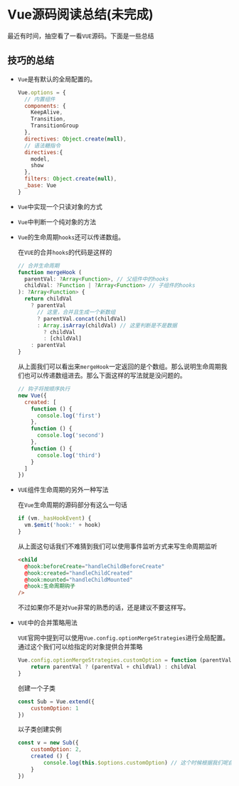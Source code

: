 # Vue源码阅读总结(未完成)
 最近有时间，抽空看了一看`VUE`源码。下面是一些总结

 ## 技巧的总结

- `Vue`是有默认的全局配置的。
  ```js
  Vue.options = {
    // 内置组件
    components: {
      KeepAlive,
      Transition,
      TransitionGroup
    },
    directives: Object.create(null),
    // 语法糖指令
    directives:{
      model,
      show
    },
    filters: Object.create(null),
    _base: Vue
  }
  ```
- `Vue`中实现一个只读对象的方式
  
- `Vue`中判断一个纯对象的方法

- `Vue`的生命周期`hooks`还可以传递数组。
  
  在`VUE`的合并`hooks`的代码是这样的
  ```js
  // 合并生命周期
  function mergeHook (
    parentVal: ?Array<Function>, // 父组件中的hooks
    childVal: ?Function | ?Array<Function> // 子组件的hooks
  ): ?Array<Function> {
    return childVal
      ? parentVal
        // 这里，合并且生成一个新数组
        ? parentVal.concat(childVal)
        : Array.isArray(childVal) // 这里判断是不是数据
          ? childVal
          : [childVal]
      : parentVal
  }
  ```
  从上面我们可以看出来`mergeHook`一定返回的是个数组。那么说明生命周期我们也可以传递数组进去。那么下面这样的写法就是没问题的。
  ```js
  // 钩子将按顺序执行
  new Vue({
    created: [
      function () {
        console.log('first')
      },
      function () {
        console.log('second')
      },
      function () {
        console.log('third')
      }
    ]
  })
  ```
- `VUE`组件生命周期的另外一种写法
  
  在`Vue`生命周期的源码部分有这么一句话
  ```js
  if (vm._hasHookEvent) {
    vm.$emit('hook:' + hook)
  }
  ```
  从上面这句话我们不难猜到我们可以使用事件监听方式来写生命周期监听
  ```html
  <child
    @hook:beforeCreate="handleChildBeforeCreate"
    @hook:created="handleChildCreated"
    @hook:mounted="handleChildMounted"
    @hook:生命周期钩子
  />
  ```
  不过如果你不是对`Vue`非常的熟悉的话，还是建议不要这样写。


- `VUE`中的合并策略用法
  
  `VUE`官网中提到可以使用`Vue.config.optionMergeStrategies`进行全局配置。通过这个我们可以给指定的对象提供合并策略
  ```js
  Vue.config.optionMergeStrategies.customOption = function (parentVal, childVal) {
      return parentVal ? (parentVal + childVal) : childVal
  }
  ```
  创建一个子类
  ```js
  const Sub = Vue.extend({
      customOption: 1
  })
  ```
  以子类创建实例
  ```js
  const v = new Sub({
      customOption: 2,
      created () {
          console.log(this.$options.customOption) // 这个时候根据我们呢自己策略 那么返回的就是3
      }
  })
  ```


